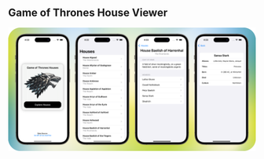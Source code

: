 ## Game of Thrones House Viewer 

<p align="center">
  <img src="gotGradient.png" style="max-width: 100%; height: auto;">
</p>
